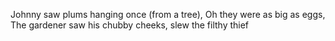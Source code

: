 Johnny saw plums hanging once (from a tree), 
Oh they were as big as eggs, 
The gardener saw his chubby cheeks, 
slew the filthy thief